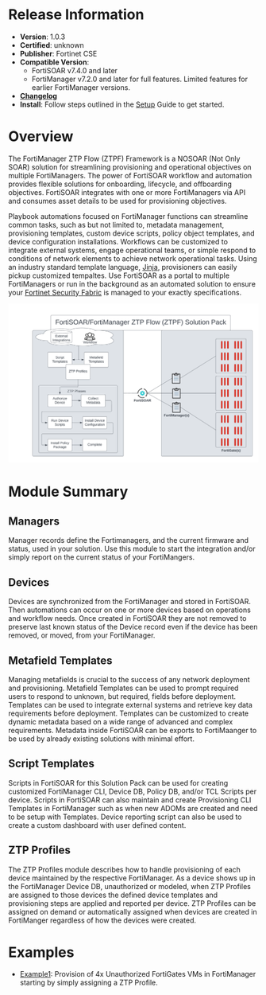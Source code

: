 # Release Information
 - **Version**: 1.0.3
 - **Certified**: unknown
 - **Publisher**: Fortinet CSE
 - **Compatible Version**: 
   - FortiSOAR v7.4.0 and later
   - FortiManager v7.2.0 and later for full features. Limited features for earlier FortiManager versions. 
 - [**Changelog**](./docs/changelog.md)
 - **Install**: Follow steps outlined in the [Setup](docs/setup.md) Guide to get started.

# Overview

The FortiManager ZTP Flow (ZTPF) Framework is a NOSOAR (Not Only SOAR) solution for streamlining provisioning and operational objectives on multiple FortiManagers. The power of FortiSOAR workflow and automation provides flexible solutions for onboarding, lifecycle, and offboarding objectives. FortiSOAR integrates with one or more FortiManagers via API and consumes asset details to be used for provisioning objectives. 

Playbook automations focused on FortiManager functions can streamline common tasks, such as but not limited to, metadata management, provisioning templates, custom device scripts, policy object templates, and device configuration installations. Workflows can be customized to integrate external systems, engage operational teams, or simple respond to conditions of network elements to achieve network operational tasks. Using an industry standard template language, [Jinja]( https://jinja.palletsprojects.com/en/3.1.x/), provisioners can easily pickup customized tempaltes. Use FortiSOAR as a portal to multiple FortiManagers or run in the background as an automated solution to ensure your [Fortinet Security Fabric](https://www.fortinet.com/solutions/enterprise-midsize-business/security-fabric) is managed to your exactly specifications. 

![](./docs/images/fortisoar-fortimanager-summary-visual.png)

# Module Summary

## Managers
Manager records define the Fortimanagers, and the current firmware and status, used in your solution. Use this module to start the integration and/or simply report on the current status of your FortiMangers.

## Devices
Devices are synchronized from the FortiManager and stored in FortiSOAR. Then automations can occur on one or more devices based on operations and workflow needs. Once created in FortiSOAR they are not removed to preserve last known status of the Device record even if the device has been removed, or moved, from your FortiManager. 

## Metafield Templates
Managing metafields is crucial to the success of any network deployment and provisioning.  Metafield Templates can be used to prompt required users to respond to unknown, but required, fields before deployment. Templates can be used to integrate external systems and retrieve key data requirements before deployment. Templates can be customized to create dynamic metadata based on a wide range of advanced and complex requirements. Metadata inside FortiSOAR can be exports to FortiMaanger to be used by already existing solutions with minimal effort. 

## Script Templates
Scripts in FortiSOAR for this Solution Pack can be used for creating customized FortiManager CLI, Device DB, Policy DB, and/or TCL Scripts per device. Scripts in FortiSOAR can also maintain and create Provisioning CLI Templates in FortiManager such as when new ADOMs are created and need to be setup with Templates. Device reporting script can also be used to create a custom dashboard with user defined content.  

## ZTP Profiles
The ZTP Profiles module describes how to handle provisioning of each device maintained by the respective FortiManager. As a device shows up in the FortiManager Device DB, unauthorized or modeled, when ZTP Profiles are assigned to those devices the defined device templates and provisioning steps are applied and reported per device. ZTP Profiles can be assigned on demand or automatically assigned when devices are created in FortiManger regardless of how the devices were created.

# Examples
 - [Example1](./docs/example1.md): Provision of 4x Unauthorized FortiGates VMs in FortiManager starting by simply assigning a ZTP Profile.
